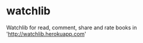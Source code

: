 watchlib
========

Watchlib for read, comment, share and rate books in 'http://watchlib.herokuapp.com'
